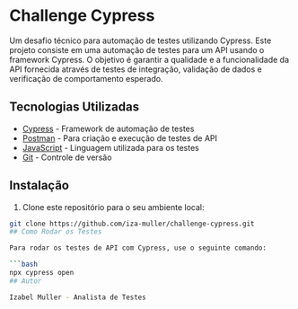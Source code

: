 # Challenge Cypress
Um desafio técnico para automação de testes utilizando Cypress.
Este projeto consiste em uma automação de testes para um API usando o framework Cypress. O objetivo é garantir a qualidade e a funcionalidade da API fornecida através de testes de integração, validação de dados e verificação de comportamento esperado.
## Tecnologias Utilizadas
- [Cypress](https://www.cypress.io/) - Framework de automação de testes
- [Postman](https://www.postman.com/) - Para criação e execução de testes de API
- [JavaScript](https://developer.mozilla.org/en-US/docs/Web/JavaScript) - Linguagem utilizada para os testes
- [Git](https://git-scm.com/) - Controle de versão
## Instalação

1. Clone este repositório para o seu ambiente local:

```bash
git clone https://github.com/iza-muller/challenge-cypress.git
## Como Rodar os Testes

Para rodar os testes de API com Cypress, use o seguinte comando:

```bash
npx cypress open
## Autor

Izabel Muller - Analista de Testes

